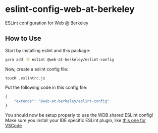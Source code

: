 # eslint-config-web-at-berkeley
ESLint configuration for Web @ Berkeley

## How to Use

Start by installing eslint and this package:

```sh
yarn add -D eslint @web-at-berkeley/eslint-config
```

Now, create a eslint config file:

```
touch .eslintrc.js
```

Put the following code in this config file:

```js
{
    "extends": "@web-at-berkeley/eslint-config"
}
```

You should now be setup properly to use the WDB shared ESLint config! Make sure you install your IDE specific ESLint plugin, like [this one for VSCode](https://marketplace.visualstudio.com/items?itemName=dbaeumer.vscode-eslint)
